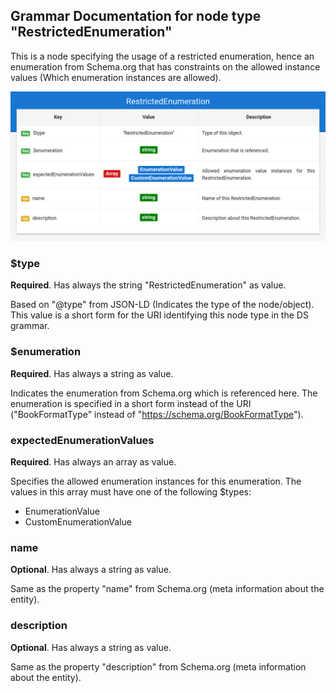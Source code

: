 ## Grammar Documentation for node type "RestrictedEnumeration"

This is a node specifying the usage of a restricted enumeration, hence an enumeration from Schema.org that has constraints on the allowed instance values (Which enumeration instances are allowed).

![Syntax diagram](../Tabular-Grammar-Visualizer/screenshots/RestrictedEnumeration_tabular.png)

### $type
**Required**. Has always the string "RestrictedEnumeration" as value.

Based on "@type" from JSON-LD (Indicates the type of the node/object). This value is a short form for the URI identifying this node type in the DS grammar.

### $enumeration
**Required**. Has always a string as value.

Indicates the enumeration from Schema.org which is referenced here. The enumeration is specified in a short form instead of the URI ("BookFormatType" instead of "https://schema.org/BookFormatType").

### expectedEnumerationValues
**Required**. Has always an array as value.

Specifies the allowed enumeration instances for this enumeration. The values in this array must have one of the following $types:

*   EnumerationValue
*   CustomEnumerationValue

### name
**Optional**. Has always a string as value.

Same as the property "name" from Schema.org (meta information about the entity).

### description
**Optional**. Has always a string as value.

Same as the property "description" from Schema.org (meta information about the entity).
